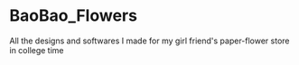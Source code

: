 BaoBao_Flowers
==============

All the designs and softwares I made for my girl friend's paper-flower store in college time
